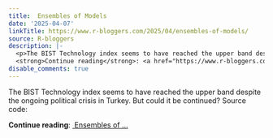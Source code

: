 ```yaml
---
title:  Ensembles of Models
date: '2025-04-07'
linkTitle: https://www.r-bloggers.com/2025/04/ensembles-of-models/
source: R-bloggers
description: |-
  <p>The BIST Technology index seems to have reached the upper band despite the ongoing political crisis in Turkey. But could it be continued? Source code:</p>
  <strong>Continue reading</strong>: <a href="https://www.r-bloggers.com/2025/04/ensembles-of-models/"> Ensembles of ...
disable_comments: true
---
```

<p>The BIST Technology index seems to have reached the upper band despite the ongoing political crisis in Turkey. But could it be continued? Source code:</p>
<strong>Continue reading</strong>: <a href="https://www.r-bloggers.com/2025/04/ensembles-of-models/"> Ensembles of ...